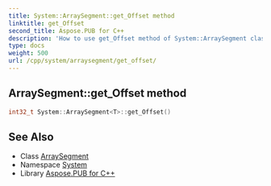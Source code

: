 ```yaml
---
title: System::ArraySegment::get_Offset method
linktitle: get_Offset
second_title: Aspose.PUB for C++
description: 'How to use get_Offset method of System::ArraySegment class in C++.'
type: docs
weight: 500
url: /cpp/system/arraysegment/get_offset/
---
```

## ArraySegment::get_Offset method




```cpp
int32_t System::ArraySegment<T>::get_Offset()
```

## See Also

* Class [ArraySegment](../)
* Namespace [System](../../)
* Library [Aspose.PUB for C++](../../../)
